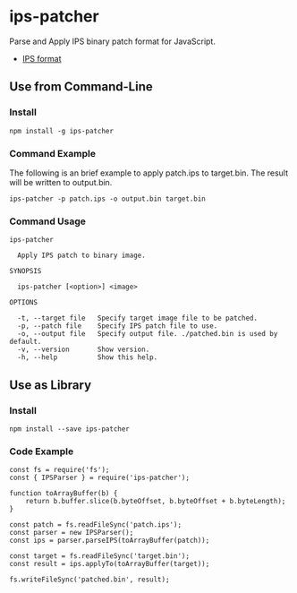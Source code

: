 # ips-patcher
Parse and Apply IPS binary patch format for JavaScript.

- [IPS format](https://zerosoft.zophar.net/ips.php)

## Use from Command-Line
### Install
```
npm install -g ips-patcher
```

### Command Example
The following is an brief example to apply patch.ips to target.bin. 
The result will be written to output.bin.

```
ips-patcher -p patch.ips -o output.bin target.bin
```

### Command Usage
```
ips-patcher

  Apply IPS patch to binary image. 

SYNOPSIS

  ips-patcher [<option>] <image> 

OPTIONS

  -t, --target file   Specify target image file to be patched.               
  -p, --patch file    Specify IPS patch file to use.                         
  -o, --output file   Specify output file. ./patched.bin is used by default. 
  -v, --version       Show version.                                          
  -h, --help          Show this help. 
```

## Use as Library
### Install
```
npm install --save ips-patcher
```

### Code Example
```
const fs = require('fs');
const { IPSParser } = require('ips-patcher');

function toArrayBuffer(b) {
    return b.buffer.slice(b.byteOffset, b.byteOffset + b.byteLength);
}

const patch = fs.readFileSync('patch.ips');
const parser = new IPSParser();
const ips = parser.parseIPS(toArrayBuffer(patch));

const target = fs.readFileSync('target.bin');
const result = ips.applyTo(toArrayBuffer(target));

fs.writeFileSync('patched.bin', result);
```
